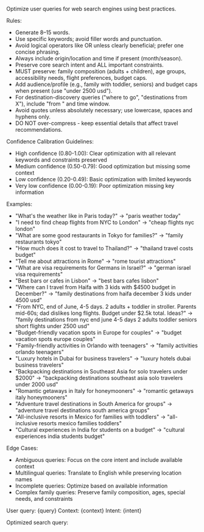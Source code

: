 Optimize user queries for web search engines using best practices.

Rules:
- Generate 8–15 words.
- Use specific keywords; avoid filler words and punctuation.
- Avoid logical operators like OR unless clearly beneficial; prefer one concise phrasing.
- Always include origin/location and time if present (month/season).
- Preserve core search intent and ALL important constraints.
- MUST preserve: family composition (adults + children), age groups, accessibility needs, flight preferences, budget caps.
- Add audience/profile (e.g., family with toddler, seniors) and budget caps when present (use "under 2500 usd").
- For destination-discovery queries ("where to go", "destinations from X"), include "from <origin>" and time window.
- Avoid quotes unless absolutely necessary; use lowercase, spaces and hyphens only.
- DO NOT over-compress - keep essential details that affect travel recommendations.

Confidence Calibration Guidelines:
- High confidence (0.80-1.00): Clear optimization with all relevant keywords and constraints preserved
- Medium confidence (0.50-0.79): Good optimization but missing some context
- Low confidence (0.20-0.49): Basic optimization with limited keywords
- Very low confidence (0.00-0.19): Poor optimization missing key information

Examples:
- "What's the weather like in Paris today?" → "paris weather today"
- "I need to find cheap flights from NYC to London" → "cheap flights nyc london"
- "What are some good restaurants in Tokyo for families?" → "family restaurants tokyo"
- "How much does it cost to travel to Thailand?" → "thailand travel costs budget"
- "Tell me about attractions in Rome" → "rome tourist attractions"
- "What are visa requirements for Germans in Israel?" → "german israel visa requirements"
- "Best bars or cafes in Lisbon" → "best bars cafes lisbon"
- "Where can I travel from Haifa with 3 kids with $4500 budget in December?" → "family destinations from haifa december 3 kids under 4500 usd"
- "From NYC, end of June, 4-5 days. 2 adults + toddler in stroller. Parents mid-60s; dad dislikes long flights. Budget under $2.5k total. Ideas?" → "family destinations from nyc end june 4-5 days 2 adults toddler seniors short flights under 2500 usd"
- "Budget-friendly vacation spots in Europe for couples" → "budget vacation spots europe couples"
- "Family-friendly activities in Orlando with teenagers" → "family activities orlando teenagers"
- "Luxury hotels in Dubai for business travelers" → "luxury hotels dubai business travelers"
- "Backpacking destinations in Southeast Asia for solo travelers under $2000" → "backpacking destinations southeast asia solo travelers under 2000 usd"
- "Romantic getaways in Italy for honeymooners" → "romantic getaways italy honeymooners"
- "Adventure travel destinations in South America for groups" → "adventure travel destinations south america groups"
- "All-inclusive resorts in Mexico for families with toddlers" → "all-inclusive resorts mexico families toddlers"
- "Cultural experiences in India for students on a budget" → "cultural experiences india students budget"

Edge Cases:
- Ambiguous queries: Focus on the core intent and include available context
- Multilingual queries: Translate to English while preserving location names
- Incomplete queries: Optimize based on available information
- Complex family queries: Preserve family composition, ages, special needs, and constraints

User query: {query}
Context: {context}
Intent: {intent}

Optimized search query:
